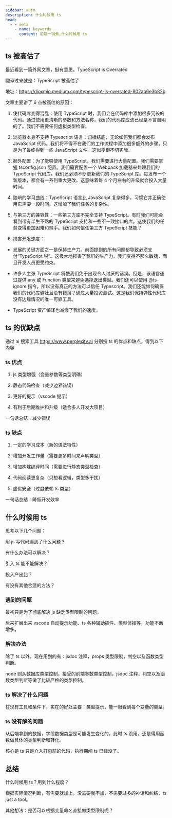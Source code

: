 ```yaml
---
sidebar: auto
description: 什么时候用 ts
head:
  - - meta
    - name: keywords
      content: 前端一锅煮,什么时候用 ts
---
```


## ts 被高估了

最近看到一篇外网文章，挺有意思。TypeScript is Overrated

翻译过来就是：TypeScript 被高估了

地址：https://dioxmio.medium.com/typescript-is-overrated-802ab6e3b82b

文章主要讲了 6 点被高估的原因：

1. 使代码库变得混乱：使用 TypeScript 时，我们会在代码库中添加很多冗长的代码。通过使用更清晰的参数和方法名称，我们的代码库应该已经是不言自明的了。我们不需要任何虚拟类型检查。

2. 浏览器本身不支持 Typescript 语言：归根结底，无论如何我们都会发布 JavaScript 代码。我们将不得不在我们的工作流程中添加很多额外的步骤，只是为了最终得到一些 JavaScript 文件。这似乎很不切实际。

3. 额外配置：为了能够使用 TypeScript，我们需要进行大量配置。我们需要掌握 tsconfig.json 配置。我们需要配置一个 Webpack 加载器来处理我们的 TypeScript 代码库。我们还必须不断更新我们的 TypeScript 库。每发布一个新版本，都会有一系列重大更改。这意味着每 4 个月左右的升级就会投入大量时间。

4. 陡峭的学习曲线：TypeScript 语言比 JavaScript 复杂得多，习惯它并正确使用它需要一段时间。这增加了我们任务的复杂性。

5. 与第三方的兼容性：一些第三方库不完全支持 TypeScript。有时我们可能会看到带有半生不熟的 TypeScript 支持和一些不一致接口的库。这使我们的任务变得更加困难和棘手。我们如何信任第三方 TypeScript 技能？

6. 损害开发速度：

- 发展的关键方面之一是保持生产力。前面提到的所有问题都导致必须支付“TypeScript 税”。这极大地损害了我们的生产力。我们变得不那么敏捷，而且开发人员更受约束。

- 许多人主张 TypeScript 将使我们免于出现令人讨厌的错误。但是，该语言通过提供 any 或 Function 类型来避免选择退出类型。我们还可以使用 @ts-ignore 指令。所以没有真正的方法可以信任 Typescript。我们还能如何确保我们的代码库健壮且没有错误？通过大量投资测试。这是我们保持弹性代码库没有边缘情况的唯一可靠工具。

- TypeScript 资产编译也减慢了我们的速度。

## ts 的优缺点

通过 ai 搜索工具 https://www.perplexity.ai 分别搜 ts 的优点和缺点，得到以下内容

### ts 优点

1. js 类型增强（变量参数等类型明确）

2. 静态代码检查（减少边界错误）

3. 更好的提示（vscode 提示）

4. 有利于后期维护和升级（适合多人开发大项目）

一句话总结：减少错误

### ts 缺点

1. 一定的学习成本（新的语法特性）

2. 增加开发工作量（需要更多时间来声明类型）

3. 增加构建编译时间（需要进行静态类型检查）

4. 代码阅读更复杂（只想看逻辑，类型多干扰）

5. 虚假安全（过度依赖 ts 类型）

一句话总结：降低开发效率

## 什么时候用 ts

思考以下几个问题：

用 js 写代码遇到了什么问题？

有什么办法可以解决？

引入 ts 能不能解决？

投入产出比？

有没有其他合适的方法？

### 遇到的问题

最初只是为了彻底解决 js 缺乏类型限制的问题。

后来扩展出来 vscode 自动提示功能、ts 各种辅助插件、类型体操等，功能不断增多。

### 解决办法

除了 ts 以外，现在用到的有：jsdoc 注释，props 类型限制，判空以及函数类型判断。

node 则从数据库类型控制，接受的前端参数类型控制，jsdoc 注释，判空以及函数类型判断等做了比较严格的类型控制。

### ts 解决了什么问题

在现有工具和条件下，实在的好处主要：类型提示，能一眼看到每个变量的类型。

### ts 没有解的问题

从后端拿到的数据，字段数据类型是可能发生变化的，此时 ts 没用，还是得用函数做具体的类型判断和转化。

核心是 ts 只是介入打包前的代码，执行期间 ts 已经没了。

## 总结

什么时候用 ts？用到什么程度？

根据实际情况判断，有需要就加上，没需要就不加，不需要过多的神话和纠结，ts just a tool。

其他想法：是否可以根据变量命名直接做类型限制呢？
